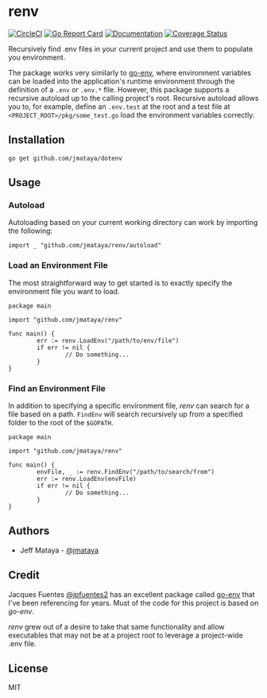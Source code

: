 # renv

[![CircleCI](https://img.shields.io/circleci/project/github/jmataya/renv.svg)](https://circle.com/gh/jmataya/renv)
[![Go Report Card](https://goreportcard.com/badge/github.com/jmataya/renv)](https://goreportcard.com/report/github.com/jmataya/renv)
[![Documentation](https://godoc.org/github.com/jmataya/renv?status.svg)](http://godoc.org/github.com/jmataya/renv)
[![Coverage Status](https://coveralls.io/repos/github/jmataya/renv/badge.svg?branch=master)](https://coveralls.io/github/jmataya/renv?branch=master)

Recursively find .env files in your current project and use them to populate
you environment.

The package works very similarly to [go-env](https://github.com/jpfuentes2/go-env),
where environment variables can be loaded into the application's runtime
environment through the definition of a `.env` or `.env.*` file. However, this
package supports a recursive autoload up to the calling project's root.
Recursive autoload allows you to, for example, define an `.env.test` at the
root and a test file at `<PROJECT_ROOT>/pkg/some_test.go` load the environment
variables correctly.

## Installation

`go get github.com/jmataya/dotenv`

## Usage

### Autoload

Autoloading based on your current working directory can work by importing the
following:

```golang
import _ "github.com/jmataya/renv/autoload"
```

### Load an Environment File

The most straightforward way to get started is to exactly specify the
environment file you want to load.

```golang
package main

import "github.com/jmataya/renv"

func main() {
        err := renv.LoadEnv("/path/to/env/file")
        if err != nil {
                // Do something...
        }
}
```

### Find an Environment File

In addition to specifying a specific environment file, _renv_ can search for a
file based on a path. `FindEnv` will search recursively up from a specified
folder to the root of the `$GOPATH`.

```golang
package main

import "github.com/jmataya/renv"

func main() {
        envFile, _ := renv.FindEnv("/path/to/search/from")
        err := renv.LoadEnv(envFile)
        if err != nil {
                // Do something...
        }
}
```

## Authors

* Jeff Mataya - [@jmataya](https://github.com/jmataya)

## Credit

Jacques Fuentes [@jpfuentes2](https://github.com/jpfuentes2) has an excellent
package called [go-env](https://github.com/jpfuentes2/go-env) that I've been
referencing for years. Must of the code for this project is based on _go-env_.

_renv_ grew out of a desire to take that same functionality and allow
executables that may not be at a project root to leverage a project-wide .env
file.

## License

MIT
